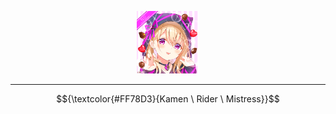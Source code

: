 <p align="center">
  <img src="https://github.com/Minecube1510/s4mpl3_m3m0ry/blob/main/btc_img/d04_MRK.png", width="100">
</p>

---

$${\textcolor{#FF78D3}{Kamen \ Rider \ Mistress}}$$